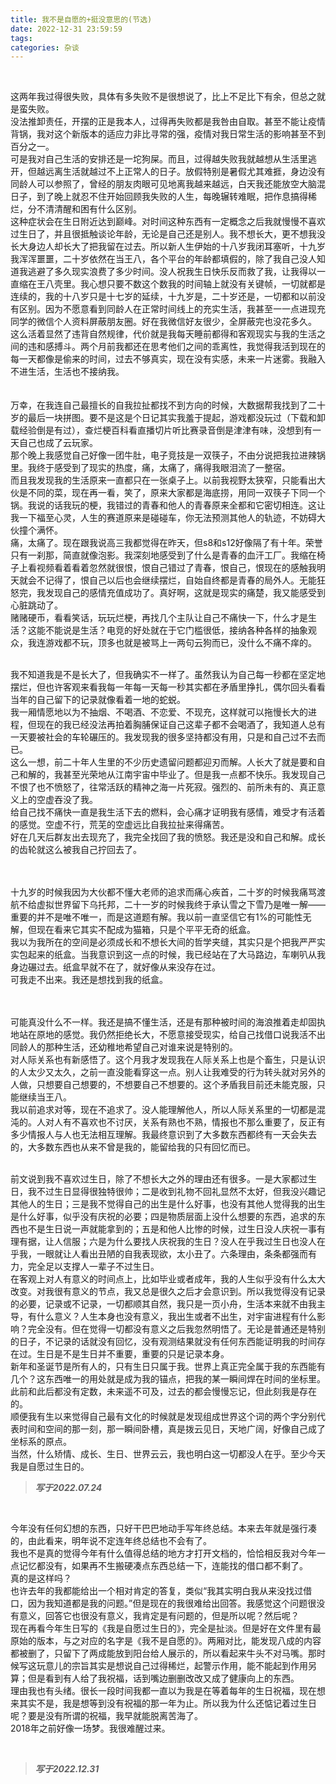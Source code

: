```yaml
---
title: 我不是自愿的+挺没意思的(节选)
date: 2022-12-31 23:59:59
tags:
categories: 杂谈
---
```

<br>

这两年我过得很失败，具体有多失败不是很想说了，比上不足比下有余，但总之就是蛮失败。 <br>
没法推卸责任，开摆的正是我本人，过得再失败都是我咎由自取。甚至不能让疫情背锅，我对这个新版本的适应力非比寻常的强，疫情对我日常生活的影响甚至不到百分之一。 <br>
可是我对自己生活的安排还是一坨狗屎。而且，过得越失败我就越想从生活里逃开，但越远离生活就越过不上正常人的日子。放假特别是暑假尤其难捱，身边没有同龄人可以参照了，曾经的朋友肉眼可见地离我越来越远，白天我还能放空大脑混日子，到了晚上就忍不住开始回顾我失败的人生，每晚辗转难眠，把作息搞得稀烂，分不清清醒和困有什么区别。 <br>
这种症状会在生日附近达到巅峰。对时间这种东西有一定概念之后我就慢慢不喜欢过生日了，并且很抵触谈论年龄，无论是自己还是别人。我不想长大，更不想我没长大身边人却长大了把我留在过去。所以新人生伊始的十八岁我闭耳塞听，十九岁我浑浑噩噩，二十岁依然在当王八，各个平台的年龄都填假的，除了我自己没人知道我逃避了多久现实浪费了多少时间。没人祝我生日快乐反而救了我，让我得以一直缩在王八壳里。我心想只要不数这个数我的时间轴上就没有关键帧，一切就都是连续的，我的十八岁只是十七岁的延续，十九岁是，二十岁还是，一切都和以前没有区别。因为不愿意看到同龄人在正常时间线上的充实生活，我甚至一一点进现充同学的微信个人资料屏蔽朋友圈。好在我微信好友很少，全屏蔽完也没花多久。 <br>
这么活着显然了违背自然规律，代价就是我每天睡前都得和客观现实与我的生活之间的违和感搏斗。两个月前我都还在思考他们之间的乖离性，我觉得我活到现在的每一天都像是偷来的时间，过去不够真实，现在没有实感，未来一片迷雾。我融入不进生活，生活也不接纳我。 <br><br><br>
万幸，在我连自己最擅长的自我拉扯都找不到方向的时候，大数据帮我找到了二十岁的最后一块拼图。要不是这是个日记其实我羞于提起，游戏都没玩过（下载和卸载经验倒是有过），查烂梗百科看直播切片听比赛录音倒是津津有味，没想到有一天自己也成了云玩家。<br> 
那个晚上我感觉自己好像一团牛肚，电子竞技是一双筷子，不由分说把我拉进辣锅里。我终于感受到了现实的热度，痛，太痛了，痛得我眼泪流了一整宿。<br> 
而且我发现我的生活原来一直都只在一张桌子上。以前我视野太狭窄，只能看出大伙是不同的菜，现在再一看，笑了，原来大家都是海底捞，用同一双筷子下同一个锅。我说的话我玩的梗，我错过的青春和他人的青春原来全都和它密切相连。这让我一下福至心灵，人生的赛道原来是碰碰车，你无法预测其他人的轨迹，不妨碍大伙撞个满怀。<br> 
痛，太痛了。现在跟我说高三我都觉得在昨天，但s8和s12好像隔了有十年。荣誉只有一刹那，简直就像泡影。我深刻地感受到了什么是青春的血汗工厂。我缩在椅子上看视频看着看着忽然就很恨，恨自己错过了青春，恨自己，恨现在的感触我明天就会不记得了，恨自己以后也会继续摆烂，自始自终都是青春的局外人。无能狂怒完，我发现自己的感情充值成功了。真好啊，这就是现实的痛楚，我又能感受到心脏跳动了。<br> 
赌赌硬币，看看笑话，玩玩烂梗，再找几个主队让自己不痛快一下，什么才是生活？这能不能说是生活？电竞的好处就在于它门槛很低，接纳各种各样的抽象观众，我连游戏都不玩，顶多也就是被骂上一两句云狗而已，没什么不痛不痒的。 
<br><br>


我不知道我是不是长大了，但我确实不一样了。虽然我认为自己每一秒都在坚定地摆烂，但也许客观来看我每一年每一天每一秒其实都在矛盾里挣扎，偶尔回头看看当年的自己留下的记录就像看着一地的蛇蜕。  <br>
我一厢情愿地以为不抽烟、不喝酒、不恋爱、不现充，这样就可以拖慢长大的进程，但现在的我已经没法再拍着胸脯保证自己这辈子都不会喝酒了，我知道人总有一天要被社会的车轮碾压的。我发现我的很多坚持都没有用，只是和自己过不去而已。  <br>
这么一想，前二十年人生里的不少历史遗留问题都迎刃而解。人长大了就是要和自己和解的，我甚至光荣地从江南宇宙中毕业了。但是我一点都不快乐。我发现自己不恨了也不愤怒了，往常活跃的精神之海一片死寂。强烈的、前所未有的、真正意义上的空虚吞没了我。  <br>
给自己找不痛快一直是我生活下去的燃料，会心痛才证明我有感情，难受才有活着的感觉。空虚不行，荒芜的空虚远比自我拉扯来得痛苦。  <br>
好在几天后群友出去现充了，我完全找回了我的愤怒。我还是没和自己和解。成长的齿轮就这么被我自己拧回去了。  
<br><br>

十九岁的时候我因为大伙都不懂大老师的追求而痛心疾首，二十岁的时候我痛骂渡航不给虚拟世界留下乌托邦，二十一岁的时候我终于承认雪之下雪乃是唯一解——重要的并不是唯不唯一，而是这道题有解。我以前一直坚信它有1%的可能性无解，但现在看来它其实不配成为猫箱，只是个平平无奇的纸盒。 <br>
我以为我所在的空间是必须成长和不想长大间的哲学夹缝，其实只是个把我严严实实包起来的纸盒。当我意识到这一点的时候，我已经站在了大马路边，车喇叭从我身边碾过去。纸盒早就不在了，就好像从来没存在过。 <br>
可我走不出来。我还是想找到我的纸盒。

<br><br>
可能真没什么不一样。我还是搞不懂生活，还是有那种被时间的海浪推着走却固执地站在原地的感觉。我仍然拒绝长大，不愿意接受现实，给自己找借口说我活不出同龄人的那种生活，还幼稚地希望自己对谁来说是特别的。 <br>
对人际关系也有新感悟了。这个月我才发现我在人际关系上也是个畜生，只是认识的人太少又太久，之前一直没能看穿这一点。别人让我难受的行为转头就对另外的人做，只想要自己想要的，不想要自己不想要的。这个矛盾我目前还未能克服，只能继续当王八。 <br>
我以前追求对等，现在不追求了。没人能理解他人，所以人际关系里的一切都是混沌的。人对人有不喜欢也不讨厌，关系有熟也不熟，情报也不那么重要了，反正有多少情报人与人也无法相互理解。我最终意识到了大多数东西都终有一天会失去的，大多数东西也从来不曾是我的，能留给我的只有回忆而已。
<br><br>

前文说到我不喜欢过生日，除了不想长大之外的理由还有很多。一是大家都过生日，我不过生日显得很独特很帅；二是收到礼物不回礼显然不太好，但我没兴趣记其他人的生日；三是我不觉得自己的出生是什么好事，也没有其他人觉得我的出生是什么好事，似乎没有庆祝的必要；四是物质层面上没什么想要的东西，追求的东西也不是生日说一声就能拿到的；五是和他人比惨的时候，过生日没人庆祝一事有理有据，让人信服；六是为什么要找人庆祝我的生日？没人在乎我过生日也没人在乎我，一眼就让人看出丑陋的自我表现欲，太小丑了。六条理由，条条都强而有力，完全足以支撑人一辈子不过生日。 <br>
在客观上对人有意义的时间点上，比如毕业或者成年，我的人生似乎没有什么太大改变。对我很有意义的节点，我又总是很久之后才会意识到。所以我觉得没有记录的必要，记录或不记录，一切都顺其自然，我只是一页小舟，生活本来就不由我主导，有什么意义？人生本身也没有意义，我出生或者不出生，对宇宙进程有什么影响？完全没有。但在觉得一切都没有意义之后我忽然明悟了。无论是普通还是特别的日子，不记录的话就没有回忆，没有观测结果就没有任何东西能证明我的时间存在过。生日是不是生日并不重要，重要的只是记录本身。 <br>
新年和圣诞节是所有人的，只有生日只属于我。世界上真正完全属于我的东西能有几个？这东西唯一的用处就是成为我的锚点，把我的某一瞬间焊在时间的坐标里。此前和此后都没有定数，未来遥不可及，过去的都会慢慢忘记，但此刻我是存在的。 <br>
顺便我有生以来觉得自己最有文化的时候就是发现组成世界这个词的两个字分别代表时间和空间的那一刻，那一瞬间卧槽，真是拨云见日，天地广阔，好像自己成了坐标系的原点。 <br>
当然，什么矫情、成长、生日、世界云云，我也明白这一切都没人在乎。至少今天我是自愿过生日的。
<br>
>__*写于2022.07.24*__

<br>

今年没有任何幻想的东西，只好干巴巴地动手写年终总结。本来去年就是强行凑的，由此看来，明年说不定连年终总结也不会有了。 <br>
我也不是真的觉得今年有什么值得总结的地方才打开文档的，恰恰相反我对今年一点记忆都没有，如果再不生搬硬凑点东西总结一下，连能找的借口都不剩了。 <br>
真的是这样吗？ <br>
也许去年的我都能给出一个相对肯定的答复，类似“我其实明白我从来没找过借口，因为我知道都是我的问题。”但是现在的我很难给出回答。我感觉这个问题很没有意义，回答它也很没有意义，我肯定是有问题的，但是所以呢？然后呢？ <br>
现在再看今年生日写的《我是自愿过生日的》，完全是扯淡。但是好在文件里有最原始的版本，与之对应的名字是《我不是自愿的》。两厢对比，能发现八成的内容都被删了，只留下了两成能放到阳台给人展示的，所以看起来牛头不对马嘴。那时候写这玩意儿的宗旨其实是想说自己过得稀烂，起警示作用，能不能起到作用另算；但是看到有人给了我祝福，话到嘴边删删改改又成了健康向上的东西。 <br>
理由我也有头绪。很长一段时间我都一直以为我是在等着每年的生日祝福，现在想来其实不是，我是想等到没有祝福的那一年为止。所以我为什么还惦记着过生日呢？要是没有所谓的祝福，我早就能脱离苦海了。  <br>
2018年之前好像一场梦。我很难醒过来。 <br>

<br>

>__*写于2022.12.31*__

<br>
<br>